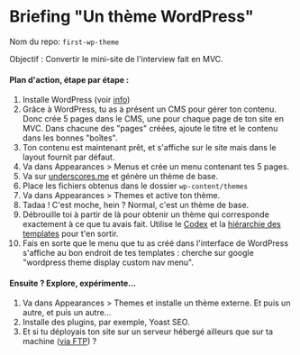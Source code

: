# Briefing "Un thème WordPress"

Nom du repo: `first-wp-theme`

Objectif : Convertir le mini-site de l'interview fait en MVC.


#### Plan d'action, étape par étape :
1. Installe WordPress (voir [info](./1.installation.md))
2. Grâce à WordPress, tu as à présent un CMS pour gérer ton contenu. Donc crée 5 pages dans le CMS, une pour chaque page de ton site en MVC. Dans chacune des "pages" créées, ajoute le titre et le contenu dans les bonnes "boîtes".
3. Ton contenu est maintenant prêt, et s'affiche sur le site mais dans le layout fournit par défaut.
4. Va dans Appearances > Menus et crée un menu contenant tes 5 pages.
6. Va sur [underscores.me](http://underscores.me/) et génère un thème de base.
7. Place les fichiers obtenus dans le dossier `wp-content/themes`
8. Va dans Appearances > Themes et active ton thème.
9. Tadaa ! C'est moche, hein ? Normal, c'est un thème de base.
7. Débrouille toi à partir de là pour obtenir un thème qui corresponde exactement à ce que tu avais fait. Utilise le [Codex](https://developer.wordpress.org ) et la [hiérarchie des templates](https://wphierarchy.com) pour t'en sortir.
8. Fais en sorte que le menu que tu as créé dans l'interface de WordPress s'affiche au bon endroit de tes templates :  cherche sur google  "wordpress theme display custom nav menu".

#### Ensuite ? Explore, expérimente...
1. Va dans Appearances > Themes et installe un thème externe. Et puis un autre, et puis un autre...
2. Installe des plugins, par exemple, Yoast SEO.
3. Et si tu déployais ton site sur un serveur hébergé ailleurs que sur ta machine ([via FTP](http://www.wpbeginner.com/how-to-install-wordpress/#installftp)) ?
